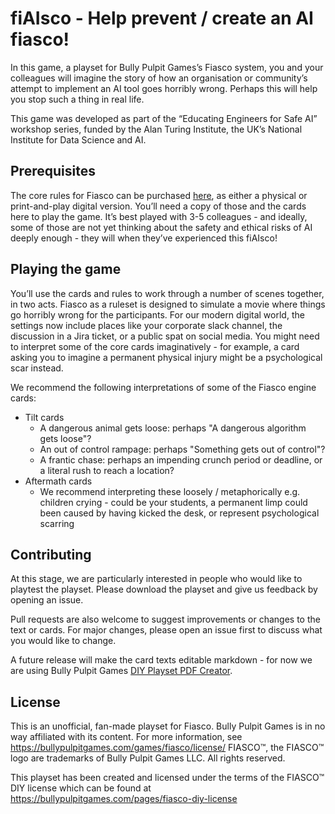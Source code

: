 # fiAIsco - Help prevent / create an AI fiasco! 

In this game, a playset for Bully Pulpit Games’s Fiasco system, you and your colleagues will imagine
the story of how an organisation or community’s attempt to implement an AI tool goes horribly wrong. 
Perhaps this will help you stop such a thing in real life.

This game was developed as part of the “Educating Engineers for Safe AI” workshop series, funded by the Alan Turing Institute, the UK’s National Institute for Data Science and AI.

## Prerequisites

The core rules for Fiasco can be purchased [here](https://bullypulpitgames.com/products/fiasco), as either a physical or print-and-play digital version. 
You’ll need a copy of those and the cards here to play the game. It’s best played with 3-5 colleagues - and ideally, 
some of those are not yet thinking about the safety and ethical risks of AI deeply enough - they will when they’ve experienced this fiAIsco!

## Playing the game

You’ll use the cards and rules to work through a number of scenes together, in two acts. Fiasco as a ruleset is designed to 
simulate a movie where things go horribly wrong for the participants. For our modern digital world, the settings now
include places like your corporate slack channel, the discussion in a Jira ticket, or a public spat on social media. 
You might need to interpret some of the core cards imaginatively - for example, a card asking you to imagine a permanent
physical injury might be a psychological scar instead.

We recommend the following interpretations of some of the Fiasco engine cards:
- Tilt cards
   - A dangerous animal gets loose: perhaps "A dangerous algorithm gets loose"?
   - An out of control rampage: perhaps "Something gets out of control"?
   - A frantic chase: perhaps an impending crunch period or deadline, or a literal rush to reach a location?
- Aftermath cards
   - We recommend interpreting these loosely / metaphorically e.g. children crying - could be your students, a permanent limp could been caused by having kicked the desk, or represent psychological scarring

## Contributing

At this stage, we are particularly interested in people who would like to playtest the playset. Please download the playset and give us feedback by opening an issue.

Pull requests are also welcome to suggest improvements or changes to the text or cards. For major changes, please open an issue first to discuss what you would like to change. 

A future release will make the card texts editable markdown - for now we are using Bully Pulpit Games [DIY Playset PDF Creator](https://www.dropbox.com/s/ho89ek6hev79eoj/BPG-DIY-Fiasco-Playset-Creator-v1-20200501.pdf?dl=0).


## License

This is an unofficial, fan-made playset for Fiasco. Bully Pulpit Games is in no way affiliated with its content. 
For more information, see https://bullypulpitgames.com/games/fiasco/license/
FIASCO™, the FIASCO™ logo are trademarks of Bully Pulpit Games LLC. All rights reserved.

This playset has been created and licensed under the terms of the FIASCO™ DIY license which can be found at https://bullypulpitgames.com/pages/fiasco-diy-license
